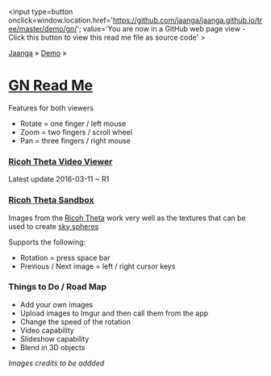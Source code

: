﻿<span style=display:none; >[You are now in a GitHub source code view - click this link to view Read Me file as a web page]( http://jaanga.github.io/demo/gn/index.html "View file as a web page." ) </span>
<input type=button onclick=window.location.href='https://github.com/jaanga/jaanga.github.io/tree/master/demo/gn/'; 
value='You are now in a GitHub web page view - Click this button to view this read me file as source code' >

[Jaanga]( http://jaanga.github.io ) » [Demo]( http://jaanga.github.io/demo/  ) »

[GN Read Me]( ./index.html )
===

Features for both viewers

* Rotate = one finger / left mouse
* Zoom = two fingers / scroll wheel
* Pan = three fingers / right mouse

### [Ricoh Theta Video Viewer]( http://jaanga.github.io/demo/gn/ricoh-theta-video-viewer/index.html )

Latest update
2016-03-11 ~ R1

### [Ricoh Theta Sandbox]( http://jaanga.github.io/demo/gn/ricoh-theta-sandbox/index.html )

Images from the [Ricoh Theta]( https://theta360.com/en/ ) work very well as the textures that can be used to create [sky spheres]( https://en.wikipedia.org/wiki/Skybox_(video_games) )

Supports the following:

* Rotation = press space bar
* Previous / Next image = left / right cursor keys

### Things to Do / Road Map

* Add your own images
* Upload images to Imgur and then call them from the app
* Change the speed of the rotation
* Video capability
* Slideshow capability
* Blend in 3D objects


_Images credits to be addded_

